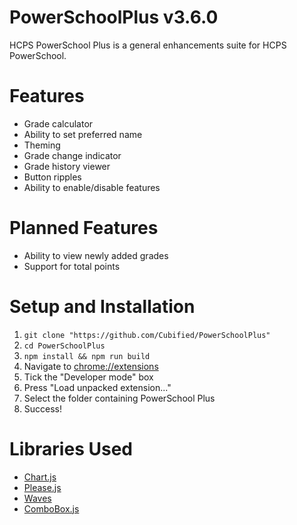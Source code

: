 # PowerSchoolPlus v3.6.0
HCPS PowerSchool Plus is a general enhancements suite for HCPS PowerSchool.

# Features
* Grade calculator
* Ability to set preferred name
* Theming
* Grade change indicator
* Grade history viewer
* Button ripples
* Ability to enable/disable features

# Planned Features
* Ability to view newly added grades
* Support for total points

# Setup and Installation
1. `git clone "https://github.com/Cubified/PowerSchoolPlus"`
2. `cd PowerSchoolPlus`
3. `npm install && npm run build`
5. Navigate to [chrome://extensions](chrome://extensions)
6. Tick the "Developer mode" box
7. Press "Load unpacked extension..."
8. Select the folder containing PowerSchool Plus
9. Success!

# Libraries Used
- [Chart.js](http://www.chartjs.org/)
- [Please.js](http://checkman.io/please/)
- [Waves](http://fian.my.id/Waves/)
- [ComboBox.js](https://github.com/thibaultJanBeyer/ComboBox.js)
